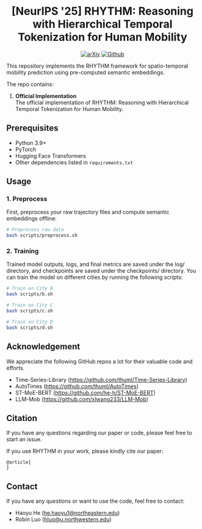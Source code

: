 

<div align="center">


# [NeurIPS '25] RHYTHM: Reasoning with Hierarchical Temporal Tokenization for Human Mobility

[![arXiv](https://img.shields.io/badge/arXiv-RHYTHM-ff0000.svg?style=for-the-badge)]()  [![Github](https://img.shields.io/badge/RHYTHM-000000?style=for-the-badge&logo=github&logoColor=white)](https://github.com/he-h/rhythm)
</div>


This repository implements the RHYTHM framework for spatio-temporal mobility prediction using pre-computed semantic embeddings.


The repo contains: 
1. **Official Implementation**  
The official implementation of RHYTHM: Reasoning with Hierarchical Temporal Tokenization for Human Mobility.







## Prerequisites

- Python 3.9+
- PyTorch
- Hugging Face Transformers
- Other dependencies listed in `requirements.txt`


## Usage

### 1. Preprocess

First, preprocess your raw trajectory files and compute semantic embeddings offline:

```bash
# Preprocess raw data
bash scripts/preprocess.sh
```

### 2. Training
Trained model outputs, logs, and final metrics are saved under the log/ directory, and checkpoints are saved under the checkpoints/ directory.
You can train the model on different cities by running the following scripts:

```bash
# Train on City B
bash scripts/b.sh

# Train on City C
bash scripts/c.sh

# Train on City D
bash scripts/d.sh
```

## Acknowledgement

We appreciate the following GitHub repos a lot for their valuable code and efforts.
- Time-Series-Library (https://github.com/thuml/Time-Series-Library)
- AutoTimes (https://github.com/thuml/AutoTimes)
- ST-MoE-BERT (https://github.com/he-h/ST-MoE-BERT)
- LLM-Mob (https://github.com/xlwang233/LLM-Mob)

## Citation

If you have any questions regarding our paper or code, please feel free to start an issue.

If you use RHYTHM in your work, please kindly cite our paper:

```
@article{
}
```

## Contact

If you have any questions or want to use the code, feel free to contact:
* Haoyu He (he.haoyu1@northeastern.edu)
* Robin Luo (hluo@u.northwestern.edu)
